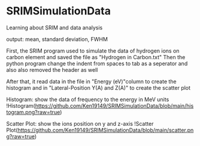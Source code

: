# SRIMSimulationData
Learning about SRIM and  data analysis

output: mean, standard deviation, FWHM

First, the SRIM program used to simulate the data of hydrogen ions on carbon element and saved the file as "Hydrogen in Carbon.txt"
Then the python program change the indent from spaces to tab as a seperator and also also removed the header as well

After that, it read data in the file in "Energy (eV)"column to create the histogram and in "Lateral-Position Y(A) and Z(A)" to create the scatter plot

Histogram: show the data of frequency to the energy in MeV units
!Histogram(https://github.com/Ken19149/SRIMSimulationData/blob/main/histogram.png?raw=true)

Scatter Plot: show the ions position on y and z-axis
!Scatter Plot(https://github.com/Ken19149/SRIMSimulationData/blob/main/scatter.png?raw=true)
